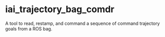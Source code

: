 # iai_trajectory_bag_comdr
A tool to read, restamp, and command a sequence of command trajectory goals from a ROS bag.
